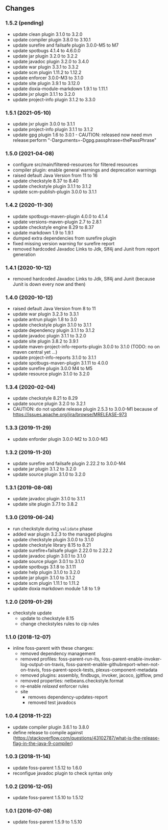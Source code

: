 ## Changes

### 1.5.2 (pending)

* update clean plugin 3.1.0 to 3.2.0
* update compiler plugin 3.8.0 to 3.10.1
* update surefire and failsafe plugin 3.0.0-M5 to M7
* update spotbugs 4.1.4 to 4.6.0.0
* update jar plugin 3.2.0 to 3.2.2
* update javadoc plugin 3.2.0 to 3.4.0
* update war plugin 3.3.1 to 3.3.2
* update scm plugin 1.11.2 to 1.12.2
* update enforcer 3.0.0-M3 to 3.1.0
* update site plugin 3.9.1 to 3.12.0
* update doxia-module-markdown 1.9.1 to 1.11.1
* update jxr plugin 3.1.1 to 3.2.0
* update project-info plugin 3.1.2 to 3.3.0


### 1.5.1 (2021-05-10)

* update jxr plugin 3.0.0 to 3.1.1
* update project-info plugin 3.1.1 to 3.1.2
* update gpg plugin 1.6 to 3.0.1 - CAUTION: released now need mvn release:perform "-Darguments=-Dgpg.passphrase=thePassPhrase"


### 1.5.0 (2021-04-08)

* configure src/main/filtered-resources for filtered resources
* compiler plugin: enable general warnings and deprecation warnings  
* raised default Java Version from 11 to 16
* update checkstyle 8.37 to 8.40
* update checkstyle plugin 3.1.1 to 3.1.2
* update scm-publish-plugin 3.0.0 to 3.1.1


### 1.4.2 (2020-11-30)

* update spotbugs-maven-plugin 4.0.0 to 4.1.4
* update versions-maven-plugin 2.7 to 2.8.1
* update checkstyle engine 8.29 to 8.37
* update markdown 1.9 to 1.9.1
* dumped extra dependencies from surefire plugin
* fixed missing version warning for surefire report
* removed hardcoded Javadoc Links to Jdk, Slf4j and Junit from report generation


### 1.4.1 (2020-10-12)

* removed hardcoded Javadoc Links to Jdk, Slf4j and Junit (because Junit is down every now and then)


### 1.4.0 (2020-10-12)

* raised default Java Version from 8 to 11
* update war plugin 3.2.3 to 3.3.1
* update antrun plugin 1.8 to 3.0
* update checkstyle plugin 3.1.0 to 3.1.1
* update dependency plugin 3.1.1 to 3.1.2
* update javadoc plugin 3.1.1 to 3.2.0
* update site plugin 3.8.2 to 3.9.1
* update maven-project-info-reports-plugin 3.0.0 to 3.1.0  (TODO: no on maven central yet ...)
* update project-info-reports 3.1.0 to 3.1.1
* update spotbugs-maven-plugin 3.1.11 to 4.0.0
* update surefire plugin 3.0.0 M4 to M5
* update resource plugin 3.1.0 to 3.2.0


### 1.3.4 (2020-02-04)

* update checkstyle 8.21 to 8.29
* update source plugin 3.2.0 to 3.2.1
* CAUTION: do not update release plugin 2.5.3 to 3.0.0-M1 because of https://issues.apache.org/jira/browse/MRELEASE-973


### 1.3.3 (2019-11-29)

* update enforder plugin 3.0.0-M2 to 3.0.0-M3


### 1.3.2 (2019-11-20)

* update surefire and failsafe plugin 2.22.2 to 3.0.0-M4
* update jar plugin 3.1.2 to 3.2.0
* update source plugin 3.1.0 to 3.2.0


### 1.3.1 (2019-08-08)

* update javadoc plugin 3.1.0 to 3.1.1
* update site plugin 3.7.1 to 3.8.2


### 1.3.0 (2019-06-24)

* run checkstyle during `validate` phase
* added war plugin 3.2.3 to the managed plugins
* update checkstyle plugin 3.0.0 to 3.1.0
* update checkstyle library 8.15 to 8.21
* update surefire+failsafe plugin 2.22.0 to 2.22.2
* update javadoc plugin 3.0.1 to 3.1.0
* update source plugin 3.0.1 to 3.1.0
* update spotbugs 3.1.8 to 3.1.11
* update help plugin 3.1.0 to 3.2.0
* update jar plugin 3.1.0 to 3.1.2
* update scm plugin 1.11.1 to 1.11.2
* update doxia markdown module 1.8 to 1.9


### 1.2.0 (2019-01-29)

* checkstyle update
  * update to checkstyle 8.15
  * change checkstyles rules to cip rules


### 1.1.0 (2018-12-07)

* inline foss-parent with these changes:
  * removed dependency management
  * removed profiles: foss-parent-run-its, foss-parent-enable-invoker-log-output-on-travis, 
    foss-parent-enable-githubreport-when-not-on-travis, foss-parent-spock-tests, plexus-component-metadata
  * removed plugins: assembly, findbugs, invoker, jacoco, jgitflow, pmd
  * removed properties: netbeans.checkstyle.format
  * re-enable *relaxed* enforcer rules
  * site
    * removes dependency-updates-report
    * removed test javadocs
    

### 1.0.4 (2018-11-22)

* update compiler plugin 3.6.1 to 3.8.0
* define release to compile against (https://stackoverflow.com/questions/43102787/what-is-the-release-flag-in-the-java-9-compiler)


### 1.0.3 (2018-11-14)

* update foss-parent 1.5.12 to 1.6.0
* reconfigue javadoc plugin to check syntax only


### 1.0.2 (2016-12-05)

* update foss-parent 1.5.10 to 1.5.12


### 1.0.1 (2016-07-08)

* update foss-parent 1.5.9 to 1.5.10

